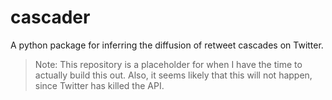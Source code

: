 # cascader
A python package for inferring the diffusion of retweet cascades on Twitter.

> Note: This repository is a placeholder for when I have the time to actually build this out. Also, it seems likely that this will not happen, since Twitter has killed the API.
